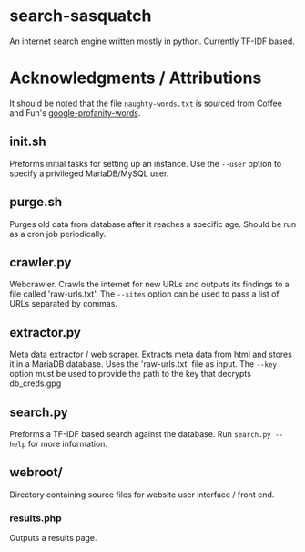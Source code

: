 # search-sasquatch
An internet search engine written mostly in python. Currently TF-IDF based.

# Acknowledgments / Attributions
It should be noted that the file `naughty-words.txt` is sourced from Coffee and Fun's [google-profanity-words](https://github.com/coffee-and-fun/google-profanity-words).

## init.sh
Preforms initial tasks for setting up an instance. Use the `--user` option to specify a privileged MariaDB/MySQL user.

## purge.sh
Purges old data from database after it reaches a specific age. Should be run as a cron job periodically.

## crawler.py
Webcrawler. Crawls the internet for new URLs and outputs its findings to a file called 'raw-urls.txt'. The `--sites` option can be used to pass a list of URLs separated by commas.

## extractor.py
Meta data extractor / web scraper. Extracts meta data from html and stores it in a MariaDB database. Uses the 'raw-urls.txt' file as input. The `--key` option must be used to provide the path to the key that decrypts db\_creds.gpg

## search.py
Preforms a TF-IDF based search against the database. Run `search.py --help` for more information.

## webroot/
Directory containing source files for website user interface / front end.

### results.php
Outputs a results page.
